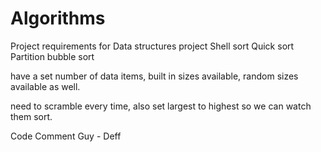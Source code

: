 # Algorithms

Project requirements for Data structures project
Shell sort
Quick sort
Partition
bubble sort

have a set number of data items, built in sizes available, random sizes available as well.

need to scramble every time, also set largest to highest so we can watch them sort.

Code Comment Guy - Deff
